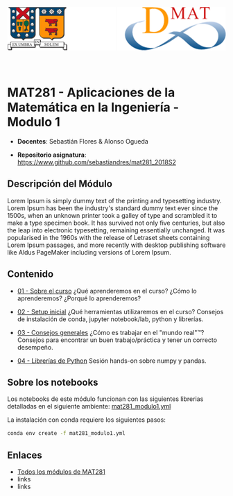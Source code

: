 <header>
<img src="./shared/images/utfsm.png" alt="" height="100px" align="left"/>
<img src="./shared/images/dmat.png" alt="" height="100px" align="right"/>
</header>
<br/><br/><br/><br/><br/>

# MAT281 - Aplicaciones de la Matemática en la Ingeniería - Modulo 1

* **Docentes**: Sebastián Flores & Alonso Ogueda

* **Repositorio asignatura**: https://www.github.com/sebastiandres/mat281_2018S2

## Descripción del Módulo

Lorem Ipsum is simply dummy text of the printing and typesetting industry. Lorem Ipsum has been the industry's standard dummy text ever since the 1500s, when an unknown printer took a galley of type and scrambled it to make a type specimen book. It has survived not only five centuries, but also the leap into electronic typesetting, remaining essentially unchanged. It was popularised in the 1960s with the release of Letraset sheets containing Lorem Ipsum passages, and more recently with desktop publishing software like Aldus PageMaker including versions of Lorem Ipsum.

## Contenido

* [01 - Sobre el curso](./01_sobre_el_curso/01_sobre_el_curso.ipynb) ¿Qué aprenderemos en el curso? ¿Cómo lo aprenderemos? ¿Porqué lo aprenderemos?

* [02 - Setup inicial](./02_data_science_toolkit/02_data_science_toolkit.ipynb) ¿Qué herramientas utilizaremos en el curso? Consejos de instalación de conda, jupyter notebook/lab, python y librerías.

* [03 - Consejos generales](./03_advice_for_life/03_advice_for_life.ipynb)  ¿Cómo es trabajar en el "mundo real"™? Consejos para encontrar un buen trabajo/práctica y tener un correcto desempeño.

* [04 - Librerías de Python](./04_librerias_python/04_librerias_python.ipynb) Sesión hands-on sobre numpy y pandas.

## Sobre los notebooks

Los notebooks de este módulo funcionan con las siguientes librerias detalladas en el siguiente ambiente: [mat281_modulo1.yml](./mat281_modulo1.yml)

La instalación con conda requiere los siguientes pasos:
```bash
conda env create -f mat281_modulo1.yml
```

## Enlaces
* [Todos los módulos de MAT281](../README.md)
* links
* links
